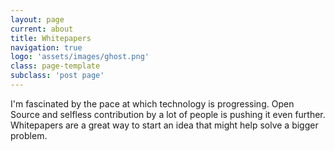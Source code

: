 ```yaml
---
layout: page
current: about
title: Whitepapers
navigation: true
logo: 'assets/images/ghost.png'
class: page-template
subclass: 'post page'
---
```


I'm fascinated by the pace at which technology is progressing. Open Source and selfless contribution by a lot of people is pushing it even further. Whitepapers are a great way to start an idea that might help solve a bigger problem. 
